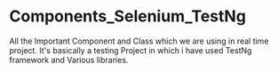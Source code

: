 # Components_Selenium_TestNg
All the Important Component and Class which we are using in real time project.
It's basically a testing Project in which i have used TestNg framework and Various libraries.
